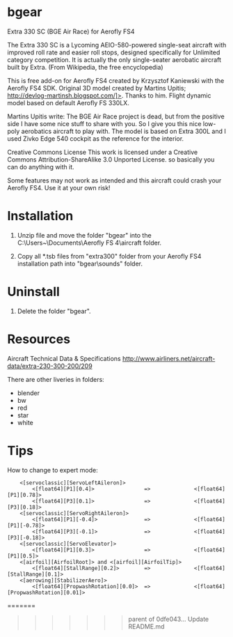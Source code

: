 # bgear
Extra 330 SC (BGE Air Race) for Aerofly FS4

The Extra 330 SC is a Lycoming AEIO-580-powered single-seat aircraft with improved roll rate and easier roll stops, designed specifically for Unlimited category competition. It is actually the only single-seater aerobatic aircraft built by Extra. (From Wikipedia, the free encyclopedia)

This is free add-on for Aerofly FS4 created by Krzysztof Kaniewski with the Aerofly FS4 SDK. 
Original 3D model created by Martins Upitis; http://devlog-martinsh.blogspot.com/]>. Thanks to him. 
Flight dynamic model based on default Aerofly FS 330LX.
 
Martins Upitis write: The BGE Air Race project is dead, but from the positive side I have some nice stuff to share with you. So I give you this nice low-poly aerobatics aircraft to play with. The model is based on Extra 300L  and I used Zivko Edge 540 cockpit as the reference for the interior.

Creative Commons License
This work is licensed under a Creative Commons Attribution-ShareAlike 3.0 Unported License.
so basically you can do anything with it.

 Some features may not work as intended and this aircraft could crash your Aerofly FS4. 
 Use it at your own risk!
 
# Installation

1. Unzip file and move the folder "bgear" into the C:\Users\~\Documents\Aerofly FS 4\aircraft folder.

2. Copy all *.tsb files from "extra300" folder from your Aerofly FS4 installation path into "bgear\sounds" folder.

# Uninstall

1. Delete the folder "bgear".

# Resources

Aircraft Technical Data & Specifications http://www.airliners.net/aircraft-data/extra-230-300-200/209

There are other liveries in folders:

- blender
- bw
- red
- star
- white

# Tips

How to change to expert mode:

        <[servoclassic][ServoLeftAileron]>
            <[float64][P1][0.4]>				=>	            <[float64][P1][0.78]>
            <[float64][P3][0.1]>				=>	            <[float64][P3][0.18]>
        <[servoclassic][ServoRightAileron]>
            <[float64][P1][-0.4]>				=>	            <[float64][P1][-0.78]>
            <[float64][P3][-0.1]>				=>	            <[float64][P3][-0.18]>
        <[servoclassic][ServoElevator]>
            <[float64][P1][0.3]>				=>	            <[float64][P1][0.5]>
        <[airfoil][AirfoilRoot]> and <[airfoil][AirfoilTip]>			
            <[float64][StallRange][0.2]>		=>	            <[float64][StallRange][0.1]>
        <[aerowing][StabilizerAero]>
            <[float64][PropwashRotation][0.0]>	=>	            <[float64][PropwashRotation][0.01]>
=======
>>>>>>> parent of 0dfe043... Update README.md
